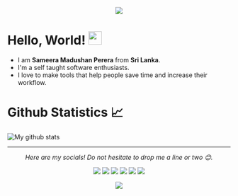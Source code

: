 <p align="center">
  <img src="https://github.com/sameera-madushan/sameera-madushan/blob/main/images/header.gif">
</p>

# Hello, World! <img src="https://github.com/sameera-madushan/sameera-madushan/blob/main/images/wave.gif" width="30px">
* I am __Sameera Madushan Perera__ from __Sri Lanka__.
* I'm a self taught software enthusiasts.
* I love to make tools that help people save time and increase their workflow. 

# Github Statistics 📈
![My github stats](https://github-readme-stats.vercel.app/api?username=sameera-madushan&show_icons=true&theme=nord)

<hr>
<p align="center">
  <i>Here are my socials! Do not hesitate to drop me a line or two 😊.</i>

  <p align="center">
    <a href="https://twitter.com/__sa_miya__" alt="Twitter"><img src="https://github.com/sameera-madushan/sameera-madushan/blob/main/images/socials/twitter.svg"></a>
    <a href="https://www.instagram.com/__sa_miya__" alt="Instagram"><img src="https://github.com/sameera-madushan/sameera-madushan/blob/main/images/socials/insta.svg"></a>
    <a href="mailto:sameera.xyz.me@gmail.com" alt="Mail"><img src="https://github.com/sameera-madushan/sameera-madushan/blob/main/images/socials/mail.svg"></a>
    <a href="https://www.facebook.com/c2FtZWVyYW1hZHVzaGFu" alt="Facebook"><img src="https://github.com/sameera-madushan/sameera-madushan/blob/main/images/socials/fb.svg"></a>
    <a href="https://medium.com/@sameeramadushan" alt="Medium"><img src="https://github.com/sameera-madushan/sameera-madushan/blob/main/images/socials/medium.svg"></a>
    <a href="https://www.buymeacoffee.com/sameeramadushan" alt="Coffee"><img src="https://github.com/sameera-madushan/sameera-madushan/blob/main/images/socials/coffee.svg"></a>
  </p>
    <p align="center">
    <a href="http://hits.dwyl.com/sameera-madushan/sameera-madushan">
      <img align="center" src="http://hits.dwyl.com/sameera-madushan/sameera-madushan.svg">
    </a>
  </p>
</p>

